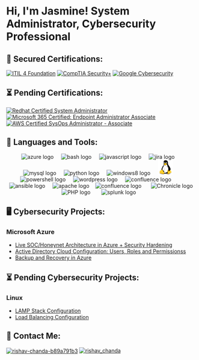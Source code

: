 <h1>Hi, I'm Jasmine! System Administrator, Cybersecurity Professional</a></h1>

<h2 align="left">📜 Secured Certifications:</h2>

<a href="https://imgur.com/g8plkWG"><img src="https://img.shields.io/badge/ITIL%20v4%20Foundation-purple?style=for-the-badge&logo=itil&link=https://imgur.com/g8plkWG" alt="ITIL 4 Foundation" /></a> <a href="https://www.credly.com/badges/b3040c52-a78d-496b-9833-fffda09d6c1d/public_url"><img src="https://img.shields.io/badge/CompTIA%20Security+-red?style=for-the-badge&logo=comptia&link=https://www.credly.com/badges/b3040c52-a78d-496b-9833-fffda09d6c1d/public_url" alt="CompTIA Security+" /></a> 
<a href="https://www.credly.com/badges/c0736cfa-021e-414b-a198-4ac3538da2cc/public_url"><img src="https://img.shields.io/badge/Google%20Cybersecurity-blue?style=for-the-badge&logo=google&logoColor=white&link=https://www.credly.com/badges/c0736cfa-021e-414b-a198-4ac3538da2cc/public_url" alt="Google Cybersecurity" /></a>

<h2>⏳ Pending Certifications:</h2>

<a href="https://www.redhat.com/en/services/training/ex200-red-hat-certified-system-administrator-rhcsa-exam"><img src="https://img.shields.io/badge/Redhat%20Certified%20System%20Administrator-black?style=for-the-badge&logo=redhat&logoColor=red&link=https://www.redhat.com/en/services/training/ex200-red-hat-certified-system-administrator-rhcsa-exam" alt="Redhat Certified System Administrator" /></a> <a href="https://learn.microsoft.com/en-us/credentials/certifications/modern-desktop/?practice-assessment-type=certification"><img src="https://img.shields.io/badge/Microsoft%20365%20Certified:%20Endpoint%20Administrator%20Associate-navy?style=for-the-badge&logo=microsoft&link=https://learn.microsoft.com/en-us/credentials/certifications/modern-desktop/?practice-assessment-type=certification" alt="Microsoft 365 Certified: Endpoint Administrator Associate" /></a> <a href="https://aws.amazon.com/certification/certified-sysops-admin-associate/"><img src="https://img.shields.io/badge/AWS%20Certified%20SysOps%20Administrator%20--%20Associate-white?style=for-the-badge&logo=amazon&logoColor=orange&link=https://aws.amazon.com/certification/certified-sysops-admin-associate/" alt="AWS Certified SysOps Administrator - Associate" /></a>

<h2 align="left">🧰 Languages and Tools:</h2>

<div align="center">
  <img src="https://cdn.jsdelivr.net/gh/devicons/devicon/icons/azure/azure-original.svg" height="40" alt="azure logo"  />
  <img width="12" />
  <img src="https://cdn.jsdelivr.net/gh/devicons/devicon/icons/bash/bash-original.svg" height="40" alt="bash logo"  />
  <img width="12" />
  <img src="https://cdn.jsdelivr.net/gh/devicons/devicon/icons/javascript/javascript-original.svg" height="40" alt="javascript logo"  />
  <img width="12" />
  <img src="https://cdn.jsdelivr.net/gh/devicons/devicon/icons/jira/jira-original.svg" height="40" alt="jira logo"  />
  <img width="12" />
  <img src="https://cdn.jsdelivr.net/gh/devicons/devicon/icons/mysql/mysql-original.svg" height="40" alt="mysql logo"  />
  <img width="12" />
  <img src="https://cdn.jsdelivr.net/gh/devicons/devicon/icons/python/python-original.svg" height="40" alt="python logo"  />
  <img width="12" />
  <img src="https://cdn.jsdelivr.net/gh/devicons/devicon/icons/windows8/windows8-original.svg" height="40" alt="windows8 logo"  />
  <img width="12" />
  <img src="https://raw.githubusercontent.com/devicons/devicon/master/icons/linux/linux-original.svg" height="40" alt="linux logo"  />
  <img width="12" />
  <img src="https://skillicons.dev/icons?i=powershell" height="40" alt="powershell logo"  />
  <img width="12" />
  <img src="https://skillicons.dev/icons?i=wordpress" height="40" alt="wordpress logo"  />
  <img width="12" />
  <img src="https://cdn.jsdelivr.net/gh/devicons/devicon/icons/confluence/confluence-original.svg" height="40" alt="confluence logo"  />
  <img width="12" /><img width="12" /><img src="https://imgur.com/2IR1Jcq.jpg" height="40" alt="ansible logo"  />
  <img width="12" />
  <img src="https://seeklogo.com/images/A/apache-logo-89257496F9-seeklogo.com.png" height="40" alt="apache logo"  />
  <img width="12" /><img src="https://static.wikia.nocookie.net/logopedia/images/8/82/Chronicle_2020-symbol.svg/revision/latest/scale-to-width-down/250?cb=20220730082744" height="37" alt="confluence logo"  />
  <img width="9" /><img width="12" /><img src="https://upload.wikimedia.org/wikipedia/commons/c/c6/Wireshark_icon_new.png" height="40" alt="Chronicle logo"  />
  <img width="12" />
  <img src="https://upload.wikimedia.org/wikipedia/commons/thumb/2/27/PHP-logo.svg/2560px-PHP-logo.svg.png" height="37" alt="PHP logo"  />
  <img width="9" /> <img width="12" /><img src=https://imgur.com/569X65E.png" height="40" alt="splunk logo"  />
  <img width="12" /><img width="12" />

</div>

<h2>🖥️ Cybersecurity Projects:</h2>

### <b>Microsoft Azure</b>
  - [Live SOC/Honeynet Architecture in Azure + Security Hardening](https://github.com/jasminemathieu/Azure-SOC)
  - [Active Directory Cloud Configuration: Users, Roles and Permissionss](https://github.com/jasminemathieu/Cloud-AD-Configuration.git)
  - [Backup and Recovery in Azure](https://github.com/jasminemathieu/Backup-and-Recovery)

<h2>⏳ Pending Cybersecurity Projects:</h2>

### <b>Linux</b>
  - [LAMP Stack Configuration](https://github.com/jasminemathieu)
  - [Load Balancing Configuration](https://github.com/jasminemathieu)

<h2>🤳 Contact Me:</h2>

<p align="left">
<a href="https://linkedin.com/in/jasmine-mathieu" target="blank"><img align="center" src="https://raw.githubusercontent.com/rahuldkjain/github-profile-readme-generator/master/src/images/icons/Social/linked-in-alt.svg" alt="rishav-chanda-b89a791b3" height="30" width="40" /></a>
<a href="mailto:jasminetmathieu@gmail.com" target="blank"><img align="top" src="https://github.com/jasminemathieu/jasminemathieu/assets/155779724/59bbacc2-134a-455d-aff7-a1c9a4b32e92.svg" alt="rishav_chanda" height="40" width="40" /></a> 

</p>
